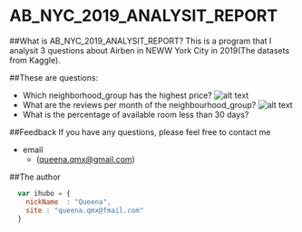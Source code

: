 # AB_NYC_2019_ANALYSIT_REPORT
##What is AB_NYC_2019_ANALYSIT_REPORT?
This is a program that I analysit 3 questions about Airben in NEWW York City in 2019(The datasets from Kaggle).

##These are questions:

*  Which neighborhood_group has the highest price?
![alt text](https://github.com/QueenaXie/AB_NYC_2019_ANALYSIT_REPORT/Q1.PNG)
*  What are the reviews per month of the neighbourhood_group?
![alt text](https://github.com/QueenaXie/AB_NYC_2019_ANALYSIT_REPORT/Q2.PNG)
*  What is the percentage of available room less than 30 days?

##Feedback
If you have any questions, please feel free to contact me
* email
    * (queena.qmx@gmail.com)

##The author

```javascript
  var ihubo = {
    nickName  : "Queena",
    site : "queena.qmx@fmail.com"
  }
```
